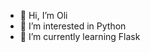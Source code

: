 - 👋 Hi, I’m Oli
- 👀 I’m interested in Python 
- 🌱 I’m currently learning Flask

<!---
OliverGebert/OliverGebert is a ✨ special ✨ repository because its `README.md` (this file) appears on your GitHub profile.
You can click the Preview link to take a look at your changes.
--->
